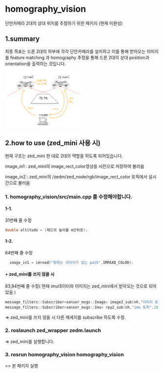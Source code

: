 # homography_vision
단안카메라 2대의 상대 위치를 추정하기 위한 패키지 (현재 미완성)

## 1.summary
최종 목표는 드론 2대의 하부에 각각 단안카메라를 설치하고
이를 통해 받아오는 이미지를 feature matching 과 homography 추정을 통해
드론 2대의 상대 position과 orientation을 출력하는 것입니다.

<img src="./image/image0.png" width="50%"></img>

## 2.how to use (zed_mini 사용 시)
현재 구조는 zed_mini 한 대로 2대의 역할을 하도록 되어있습니다. 

image_in1 : zed_mini의 image_rect_color영상을 사진으로 저장하여 불러옴

image_in2 : zed_mini의 /zedm/zed_node/rgb/image_rect_color 토픽에서 실시간으로 불러옴


### 1. homography_vision/src/main.cpp 를 수정해야합니다.
  #### 1-1.
  31번째 줄 수정
  ``` cpp
  double altitude = (제드의 높이를 m단위로);
  ```
  #### 1-2.
  64번째 줄 수정
  ``` cpp
    image_in1 = imread("원하는 이미지가 있는 path",IMREAD_COLOR);
  ```
  #### + zed_mini를 쓰지 않을 시
  83,84번째 줄 수정( 현재 imu데이터와 이미지는 zed_mini에서 받아오는 것으로 되어있음 ) 
  ``` cpp
  message_filters::Subscriber<sensor_msgs::Image> image2_sub(nh,"이미지 토픽",10);
  message_filters::Subscriber<sensor_msgs::Imu> rpy2_sub(nh,"imu 토픽",10);
  ```
  => zed_mini를 쓰지 않을 시 다른 메세지를 subscribe 하도록 수정.
  
### 2. roslaunch zed_wrapper zedm.launch
  => zed_mini를 실행합니다. 
### 3. rosrun homography_vision homography_vision
  => 본 패키지 실행

